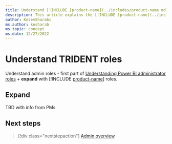 ```yaml
---
title: Understand [!INCLUDE [product-name](../includes/product-name.md)] roles
description: This article explains the [!INCLUDE [product-name](../includes/product-name.md)] admin roles.
author: KesemSharabi
ms.author: kesharab
ms.topic: concept
ms.date: 12/27/2022
---
```


# Understand TRIDENT roles

Understand admin roles - first part of [Understanding Power BI administrator roles](/power-bi/admin/service-admin-role) + **expand** with [!INCLUDE [product-name](../includes/product-name.md)] roles.

## Expand

TBD with info from PMs

## Next steps

>[!div class="nextstepaction"]
>[Admin overview](admin-overview.md)
